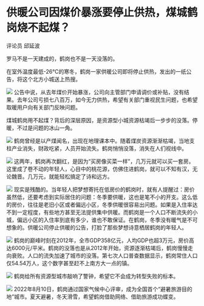 # 供暖公司因煤价暴涨要停止供热，煤城鹤岗烧不起煤？

评论员 邱延波

罗马不是一天建成的，鹤岗也不是一天没落的。

在室外温度最低-26℃的寒冬，鹤岗一家供暖公司即将停止供热，发出的一纸公告，将这个北方小城送上热搜。

![](https://inews.gtimg.com/newsapp_bt/0/15595464225/1000)
公告中说，从去年煤价开始暴涨，公司向主管部门申请调价或补贴，没有结果。去年公司亏损七八百万，如今无力供热，希望有关部门重视民生问题，也希望取暖用户向有关部门反映问题。

煤城鹤岗用不起煤？背后的深层原因，是资源型小城资源枯竭后一步步的没落。停暖，不过是问题的冰山一角。

![](https://inews.gtimg.com/newsapp_bt/0/15595464224/1000)
鹤岗曾经是以产煤闻名，出现在地理课本中。随着煤炭资源渐渐枯竭，当地支柱产业消失，财政吃紧，人员开始流失。鹤岗悄悄没落，消失在人们视线中。

![](https://inews.gtimg.com/newsapp_bt/0/15595464222/1000)
这两年，鹤岗再次翻红，是因为“买房像买菜一样”，几万元就可以买一套房。这里成了卷不动的年轻人，心目中的桃花源，仿佛住进鹤岗，就可以不知有汉，无论魏晋。几万元，就能轻松搞定了诗和远方。

![](https://inews.gtimg.com/newsapp_bt/0/15595464220/1000)
现实是残酷的。当年轻人把梦想寄托在低房价的鹤岗时，就有人提醒过：房价虽然低，还要考虑到实际居住的问题：冬季要供暖，这也是笔不小的开支。这么低的房价，往往是老旧小区或者偏远小区，冬季供暖很容易出问题。如果是入住率达不到一定程度，有些地方甚至无法提供集中供暖。而鹤岗是一个人口不断流失的小城，偏远小区的入住率到底有多少，谁也不敢保证。在鹤岗，冬季没有暖气是不可想象的。供暖公司停止供暖的公告，打脸了那些梦想诗意栖居鹤岗的年轻人。

![](https://inews.gtimg.com/newsapp_bt/0/15595464219/1000)
鹤岗的巅峰时刻在2012年，全市GDP358亿元，人均GDP也超3万元，房价高达6000元/平米。鹤岗的没落也是从2012年开始，资源逐渐枯竭后，鹤岗慢慢走向衰败。人口的流失加速了城市的没落。第七次人口普查数据显示，鹤岗常住人口仅54.54万人，这个数字甚至赶不上南方大一点的镇。

![](https://inews.gtimg.com/newsapp_bt/0/15595464217/1000)
鹤岗给所有资源型城市敲响了警钟，希望它不会成为转型失败的标本。

![](https://inews.gtimg.com/newsapp_bt/0/15595464216/1000)
2022年8月10日，鹤岗通过国家气候中心评审，成为全国首个“避暑旅游目的地”城市。夏天避暑，冬天滑雪，希望鹤岗借助网络、借助旅游成功蝶变。

